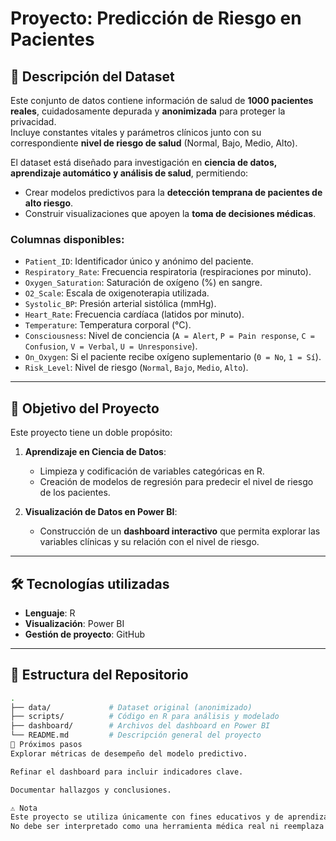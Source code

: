 # Proyecto: Predicción de Riesgo en Pacientes

## 📌 Descripción del Dataset
Este conjunto de datos contiene información de salud de **1000 pacientes reales**, cuidadosamente depurada y **anonimizada** para proteger la privacidad.  
Incluye constantes vitales y parámetros clínicos junto con su correspondiente **nivel de riesgo de salud** (Normal, Bajo, Medio, Alto).  

El dataset está diseñado para investigación en **ciencia de datos, aprendizaje automático y análisis de salud**, permitiendo:
- Crear modelos predictivos para la **detección temprana de pacientes de alto riesgo**.
- Construir visualizaciones que apoyen la **toma de decisiones médicas**.

### Columnas disponibles:
- `Patient_ID`: Identificador único y anónimo del paciente.  
- `Respiratory_Rate`: Frecuencia respiratoria (respiraciones por minuto).  
- `Oxygen_Saturation`: Saturación de oxígeno (%) en sangre.  
- `O2_Scale`: Escala de oxigenoterapia utilizada.  
- `Systolic_BP`: Presión arterial sistólica (mmHg).  
- `Heart_Rate`: Frecuencia cardíaca (latidos por minuto).  
- `Temperature`: Temperatura corporal (°C).  
- `Consciousness`: Nivel de conciencia (`A = Alert`, `P = Pain response`, `C = Confusion`, `V = Verbal`, `U = Unresponsive`).  
- `On_Oxygen`: Si el paciente recibe oxígeno suplementario (`0 = No`, `1 = Sí`).  
- `Risk_Level`: Nivel de riesgo (`Normal`, `Bajo`, `Medio`, `Alto`).  

---

## 🎯 Objetivo del Proyecto
Este proyecto tiene un doble propósito:
1. **Aprendizaje en Ciencia de Datos**:  
   - Limpieza y codificación de variables categóricas en R.  
   - Creación de modelos de regresión para predecir el nivel de riesgo de los pacientes.  

2. **Visualización de Datos en Power BI**:  
   - Construcción de un **dashboard interactivo** que permita explorar las variables clínicas y su relación con el nivel de riesgo.  

---

## 🛠️ Tecnologías utilizadas
- **Lenguaje**: R  
- **Visualización**: Power BI  
- **Gestión de proyecto**: GitHub  

---

## 📂 Estructura del Repositorio
```bash
.
├── data/             # Dataset original (anonimizado)
├── scripts/          # Código en R para análisis y modelado
├── dashboard/        # Archivos del dashboard en Power BI
└── README.md         # Descripción general del proyecto
🚀 Próximos pasos
Explorar métricas de desempeño del modelo predictivo.

Refinar el dashboard para incluir indicadores clave.

Documentar hallazgos y conclusiones.

⚠️ Nota
Este proyecto se utiliza únicamente con fines educativos y de aprendizaje en ciencia de datos.
No debe ser interpretado como una herramienta médica real ni reemplaza la opinión de profesionales de la salud.
